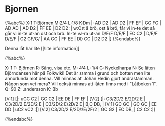 # Bjornen

{%abc%}
X:1
T:Björnen
M:2/4
L:1/8
K:Dm
|: AD D2 | AD D2 | FF EF | GG FG | AD AD | AD D2 | FF EE | D2 D2 :|
w:Ost å brö, ost å brö, får vi in-te det så går vi in-te ut-an ost och brö. In-te va-ra ut-an
D/E/F D/E/F | EC C2 | D/E/F D/E/F | G2 GF/G/ | AA GG | FF EE | DD CC |  D2 D2 |]
{%endabc%}

Denna låt har lite [[!lite information]]

{%abc%} 

X: 1
T: Björnen
R: Sång, visa etc.
M: 4/4
L: 1/4
G: Nyckelharpa
N: Se låten Björndansen här på Folkwiki! Det är samma i grund och botten men lite annorlunda mot denna. Vill minnas att Johan Hedin gjort andrastämman. Någon som vet mera? Vill också minnas att låten finns med i "Låtboken 1". 
Q: 90
Z: .andersson
K: Bb

[V:1] [|: uGC C2 | GC C2 | EE DE | FF EF | 
[V:2] [|: C3/2D/2 E/2D/2 E | C3/2D/2 E/2D/2 E | C3/2D/2 E/2D/2 E | B,C DB, |
[V:1] GC GC | GC GC | EE DD | uC2 vC2 :|]
[V:2] C3/2D/2 E/2D/2E/2F/2 | GC G2 | EC DB, | C2 C2 :|]

{%endabc%}
